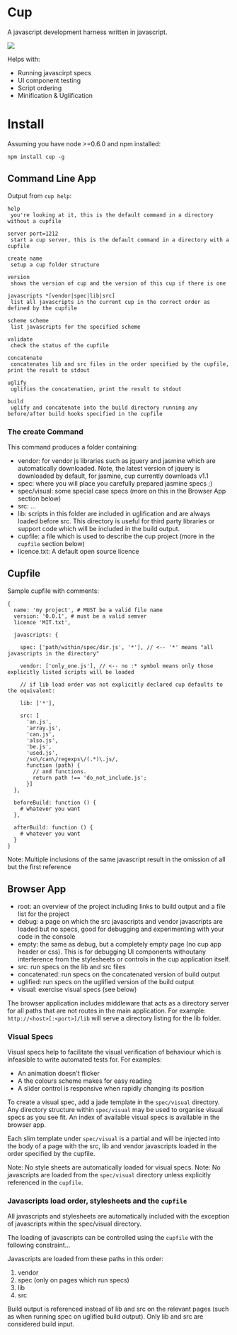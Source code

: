 # Cup

A javascript development harness written in javascript.

![](https://raw.github.com/sjltaylor/cup/master/cup.png)

Helps with:

* Running javascirpt specs
* UI component testing
* Script ordering
* Minification & Uglification

# Install

Assuming you have node >=0.6.0 and npm installed:

`npm install cup -g`

## Command Line App

Output from `cup help`:

    help
     you're looking at it, this is the default command in a directory without a cupfile

    server port=1212
     start a cup server, this is the default command in a directory with a cupfile

    create name
     setup a cup folder structure

    version
     shows the version of cup and the version of this cup if there is one

    javascripts *[vendor|spec|lib|src]
     list all javascripts in the current cup in the correct order as defined by the cupfile

    scheme scheme
     list javascripts for the specified scheme

    validate
     check the status of the cupfile

    concatenate
     concatenates lib and src files in the order specified by the cupfile, print the result to stdout

    uglify
     uglifies the concatenation, print the result to stdout

    build
     uglify and concatenate into the build directory running any before/after build hooks specified in the cupfile


### The create Command

This command produces a folder containing:

* vendor: for vendor js libraries such as jquery and jasmine which are automatically downloaded. Note, the latest version of jquery is downloaded by default, for jasmine, cup currently downloads v1.1
* spec: where you will place you carefully prepared jasmine specs ;)
* spec/visual: some special case specs (more on this in the Browser App section below)
* src: ...
* lib: scripts in this folder are included in uglification and are always loaded before src. This directory is useful for third party libraries or support code which will be included in the build output.
* cupfile: a file which is used to describe the cup project (more in the `cupfile` section below)
* licence.txt: A default open source licence


## Cupfile

Sample cupfile with comments:

    {
      name: 'my project', # MUST be a valid file name
      version: '0.0.1', # must be a valid semver
      licence 'MIT.txt',

      javascripts: {

        spec: ['path/within/spec/dir.js', '*'], // <-- '*' means "all javascripts in the directory"

        vendor: ['only_one.js'], // <-- no :* symbol means only those explicitly listed scripts will be loaded

        // if lib load order was not explicitly declared cup defaults to the equivalent:

        lib: ['*'],

        src: [
          'an.js',
          'array.js',
          'can.js',
          'also.js',
          'be.js',
          'used.js',
          /so\/can\/regexps\/(.*)\.js/,
          function (path) {
            // and functions.
            return path !== 'do_not_include.js';
          }]
      },

      beforeBuild: function () {
        # whatever you want
      },

      afterBuild: function () {
        # whatever you want
      }
    }

Note: Multiple inclusions of the same javascript result in the omission of all but the first reference

## Browser App

* root: an overview of the project including links to build output and a file list for the project
* debug: a page on which the src javascripts and vendor javascripts are loaded but no specs, good for debugging and experimenting with your code in the console
* empty: the same as debug, but a completely empty page (no cup app header or css). This is for debugging UI components withoutany interference from the stylesheets or controls in the cup application itself.
* src: run specs on the lib and src files
* concatenated: run specs on the concatenated version of build output
* uglified: run specs on the uglified version of the build output
* visual: exercise visual specs (see below)


The browser application includes middleware that acts as a directory server for all paths that are not routes in the main application. For example: `http://<host>[:<port>]/lib` will serve a directory listing for the lib folder.

### Visual Specs

Visual specs help to facilitate the visual verification of behaviour which is infeasible to write automated tests for. For examples:

* An animation doesn't flicker
* A the colours scheme makes for easy reading
* A slider control is responsive when rapidly changing its position

To create a visual spec, add a jade template in the `spec/visual` directory. Any directory structure within `spec/visual` may be used to organise visual specs as you see fit. An index of available visual specs is available in the browser app.

Each slim template under `spec/visual` is a partial and will be injected into the body of a page with the src, lib and vendor javascripts loaded in the order specified by the cupfile.


Note: No style sheets are automatically loaded for visual specs.
Note: No javascripts are loaded from the `spec/visual` directory unless explicitly referenced in the `cupfile`.


### Javascripts load order, stylesheets and the `cupfile`

All javascripts and stylesheets are automatically included with the exception of javascripts within the spec/visual directory.

The loading of javascripts can be controlled using the `cupfile` with the following constraint...

Javascripts are loaded from these paths in this order:

1. vendor
2. spec (only on pages which run specs)
3. lib
4. src

Build output is referenced instead of lib and src on the relevant pages (such as when running spec on uglified build output). Only lib and src are considered build input.


